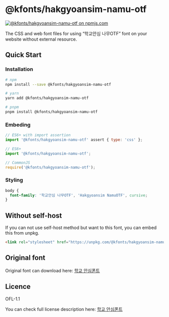 # @kfonts/hakgyoansim-namu-otf

[![@kfonts/hakgyoansim-namu-otf on npmjs.com](https://img.shields.io/npm/v/%40kfonts%2Fhakgyoansim-namu-otf)](https://www.npmjs.com/package/@kfonts/hakgyoansim-namu-otf)

The CSS and web font files for using &OpenCurlyDoubleQuote;학교안심 나무OTF&CloseCurlyDoubleQuote; font on your website without external resource.

## Quick Start

### Installation

```sh
# npm
npm install --save @kfonts/hakgyoansim-namu-otf

# yarn
yarn add @kfonts/hakgyoansim-namu-otf

# pnpm
pnpm install @kfonts/hakgyoansim-namu-otf
```

### Embeding

```js
// ES6+ with import assertion
import '@kfonts/hakgyoansim-namu-otf' assert { type: 'css' };

// ES6+
import '@kfonts/hakgyoansim-namu-otf';

// CommonJS
require('@kfonts/hakgyoansim-namu-otf');
```

### Styling

```css
body {
  font-family: '학교안심 나무OTF', 'Hakgyoansim NamuOTF', cursive;
}
```

## Without self-host

If you can not use self-host method but want to this font, you can embed this from unpkg.

```html
<link rel="stylesheet" href="https://unpkg.com/@kfonts/hakgyoansim-namu-otf/index.css" />
```

## Original font

Original font can download here: [학교 안심폰트](https://copyright.keris.or.kr/wft/fntDwnld)

## Licence

OFL-1.1

You can check full license description here: [학교 안심폰트](https://copyright.keris.or.kr/wft/fntDwnld)
